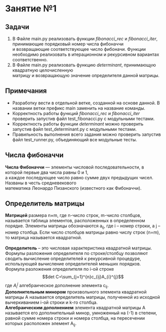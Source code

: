 # Занятие №1  
## Задачи  
1. В Файле main.py реализовать функции *fibonacci_rec* и *fibonacci_iter*, принимающие порядковый номер числа фибоначчи   
и возвращающие соответствующее число фибоначи. Функции необходимо реализовать в итерационном и рекурсивном вариантах 
соответственно.  
2. В Файле main.py реализовать функцию *determinant*, принимающую квадратную целочисленную   
матрицу и возвращающую значение определителя данной матрицы.  
## Примечания  
- Разработку вести в отдельной ветке, созданной на основе данной. В названии ветки префикс main заменить на название 
команды. 
- Корректность работы функций *fibonacci_rec* и *fibonacci_iter* проверить запустив файл test_fibonacci.py с модульными 
тестами.  
- Корректность работы функции *determinant* можно проверить запустив файл test_determinant.py с модульными тестами.  
- Правильность выполнения всего задания  можно проверить запустив файл test_runner.py, объединяющий все модульные тесты.  
  
## Числа фибоначчи  
**Числа Фибоначчи** — элементы числовой последовательности, в которой первые два числа равны 0 и 1,   
а каждое последующее число равно сумме двух предыдущих чисел. Названы в честь средневекового   
математика Леонардо Пизанского (известного как Фибоначчи).  
  
## Определитель матрицы  
**Матрицей** размера n×m, где n-число строк, m-число столбцов, называется таблица элементов, 
расположенных в определенном порядке. Элементы матрицы обозначаются a<sub>ij</sub>, где i – 
номер строки, а j – номер столбца. Если число столбцов матрицы равно числу строк (n=m), то матрица называется квадратной.  
<br/>**Определитель** – это числовая характеристика квадратной матрицы. Формулы разложения 
определителя по строке/столбцу позволяют сводить вычисление определителей к рекурсивной 
процедуре, использующей вычисление определителей меньших порядков.
<br/>Формула разложения определителя по i-ой строке 
$$det C=\sum_{j=1}^{n}c_{ij}A_{i}^{j}$$
где $A_{i}^{j}$ алгебраическое дополнение элемента c<sub>ij</sub>.
<br/>**Дополнительным  минором** произвольного элемента квадратной матрицы А называется 
определитель матрицы, полученной из исходной вычеркиванием i-ой строки и k-го столбца.
<br/>**Алгебраическим дополнением** элемента квадратной матрицы А называется его дополнительный 
минор, умноженный на (-1) в степени, равной сумме номера строки и номера столбца, на
пересечении которых расположен элемент A<sub>ij</sub>.